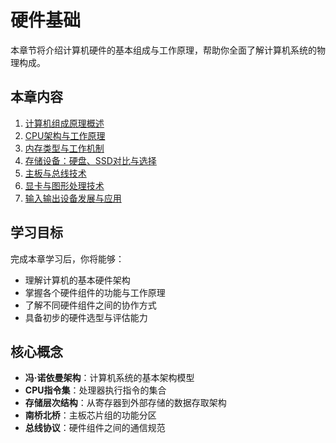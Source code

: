 # 硬件基础

本章节将介绍计算机硬件的基本组成与工作原理，帮助你全面了解计算机系统的物理构成。

## 本章内容

1. [计算机组成原理概述](./overview.md)
2. [CPU架构与工作原理](./cpu.md)
3. [内存类型与工作机制](./memory.md)
4. [存储设备：硬盘、SSD对比与选择](./storage.md)
5. [主板与总线技术](./motherboard.md)
6. [显卡与图形处理技术](./gpu.md)
7. [输入输出设备发展与应用](./io-devices.md)

## 学习目标

完成本章学习后，你将能够：

- 理解计算机的基本硬件架构
- 掌握各个硬件组件的功能与工作原理
- 了解不同硬件组件之间的协作方式
- 具备初步的硬件选型与评估能力

## 核心概念

- **冯·诺依曼架构**：计算机系统的基本架构模型
- **CPU指令集**：处理器执行指令的集合
- **存储层次结构**：从寄存器到外部存储的数据存取架构
- **南桥北桥**：主板芯片组的功能分区
- **总线协议**：硬件组件之间的通信规范 
